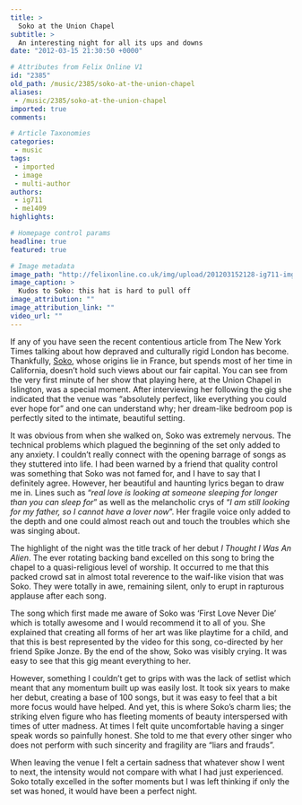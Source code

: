 ```yaml
---
title: >
  Soko at the Union Chapel
subtitle: >
  An interesting night for all its ups and downs
date: "2012-03-15 21:30:50 +0000"

# Attributes from Felix Online V1
id: "2385"
old_path: /music/2385/soko-at-the-union-chapel
aliases:
 - /music/2385/soko-at-the-union-chapel
imported: true
comments:

# Article Taxonomies
categories:
 - music
tags:
 - imported
 - image
 - multi-author
authors:
 - ig711
 - me1409
highlights:

# Homepage control params
headline: true
featured: true

# Image metadata
image_path: "http://felixonline.co.uk/img/upload/201203152128-ig711-img_0271.jpg"
image_caption: >
  Kudos to Soko: this hat is hard to pull off
image_attribution: ""
image_attribution_link: ""
video_url: ""
---
```


If any of you have seen the recent contentious article from The New York Times talking about how depraved and culturally rigid London has become. Thankfully, [Soko](http://www.s-o-k-o.com/), whose origins lie in France, but spends most of her time in California, doesn’t hold such views about our fair capital. You can see from the very first minute of her show that playing here, at the Union Chapel in Islington, was a special moment. After interviewing her following the gig she indicated that the venue was “absolutely perfect, like everything you could ever hope for” and one can understand why; her dream-like bedroom pop is perfectly sited to the intimate, beautiful setting.

It was obvious from when she walked on, Soko was extremely nervous. The technical problems which plagued the beginning of the set only added to any anxiety. I couldn’t really connect with the opening barrage of songs as they stuttered into life. I had been warned by a friend that quality control was something that Soko was not famed for, and I have to say that I definitely agree. However, her beautiful and haunting lyrics began to draw me in. Lines such as “_real love is looking at someone sleeping for longer than you can sleep for_” as well as the melancholic crys of “_I am still looking for my father, so I cannot have a lover now_”. Her fragile voice only added to the depth and one could almost reach out and touch the troubles which she was singing about.

The highlight of the night was the title track of her debut _I Thought I Was An Alien_. The ever rotating backing band excelled on this song to bring the chapel to a quasi-religious level of worship. It occurred to me that this packed crowd sat in almost total reverence to the waif-like vision that was Soko. They were totally in awe, remaining silent, only to erupt in rapturous applause after each song.

The song which first made me aware of Soko was ‘First Love Never Die’ which is totally awesome and I would recommend it to all of you. She explained that creating all forms of her art was like playtime for a child, and that this is best represented by the video for this song, co-directed by her friend Spike Jonze.
 By the end of the show, Soko was visibly crying. It was easy to see that this gig meant everything to her.

However, something I couldn’t get to grips with was the lack of setlist which meant that any momentum built up was easily lost. It took six years to make her debut, creating a base of 100 songs, but it was easy to feel that a bit more focus would have helped. And yet, this is where Soko’s charm lies; the striking elven figure who has fleeting moments of beauty interspersed with times of utter madness. At times I felt quite uncomfortable having a singer speak words so painfully honest. She told to me that every other singer who does not perform with such sincerity and fragility are “liars and frauds”.

When leaving the venue I felt a certain sadness that whatever show I went to next, the intensity would not compare with what I had just experienced. Soko totally excelled in the softer moments but I was left thinking if only the set was honed, it would have been a perfect night.
